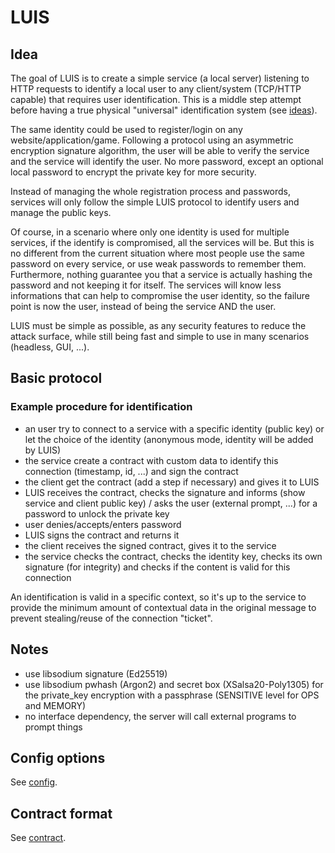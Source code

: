 
# LUIS

## Idea

The goal of LUIS is to create a simple service (a local server) listening to HTTP requests to identify a local user to any client/system (TCP/HTTP capable) that requires user identification.
This is a middle step attempt before having a true physical "universal" identification system (see [ideas](https://github.com/ImagicTheCat/ImproveSociety/blob/master/ideas/security/identification/universal_card.md)).

The same identity could be used to register/login on any website/application/game. Following a protocol using an asymmetric encryption signature algorithm, the user will be able to verify the service and the service will identify the user. No more password, except an optional local password to encrypt the private key for more security. 

Instead of managing the whole registration process and passwords, services will only follow the simple LUIS protocol to identify users and manage the public keys.

Of course, in a scenario where only one identity is used for multiple services, if the identify is compromised, all the services will be. But this is no different from the current situation where most people use the same password on every service, or use weak passwords to remember them. Furthermore, nothing guarantee you that a service is actually hashing the password and not keeping it for itself. The services will know less informations that can help to compromise the user identity, so the failure point is now the user, instead of being the service AND the user.

LUIS must be simple as possible, as any security features to reduce the attack surface, while still being fast and simple to use in many scenarios (headless, GUI, ...).

## Basic protocol 

### Example procedure for identification

* an user try to connect to a service with a specific identity (public key) or let the choice of the identity (anonymous mode, identity will be added by LUIS)
* the service create a contract with custom data to identify this connection (timestamp, id, ...) and sign the contract
* the client get the contract (add a step if necessary) and gives it to LUIS
* LUIS receives the contract, checks the signature and informs (show service and client public key) / asks the user (external prompt, ...) for a password to unlock the private key
* user denies/accepts/enters password
* LUIS signs the contract and returns it
* the client receives the signed contract, gives it to the service
* the service checks the contract, checks the identity key, checks its own signature (for integrity) and checks if the content is valid for this connection

An identification is valid in a specific context, so it's up to the service to provide the minimum amount of contextual data in the original message to prevent stealing/reuse of the connection "ticket".

## Notes

* use libsodium signature (Ed25519)
* use libsodium pwhash (Argon2) and secret box (XSalsa20-Poly1305) for the private_key encryption with a passphrase (SENSITIVE level for OPS and MEMORY)
* no interface dependency, the server will call external programs to prompt things

## Config options

See [config](doc/config.md).

## Contract format

See [contract](doc/contract.md).
